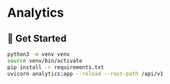 # Analytics

## 🚀 Get Started
```sh
python3 -m venv venv
source venv/bin/activate
pip install -r requirements.txt
uvicorn analytics:app --reload --root-path /api/v1
```